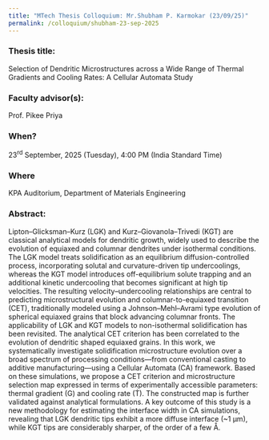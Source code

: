 ```yaml
---
title: "MTech Thesis Colloquium: Mr.Shubham P. Karmokar (23/09/25)"
permalink: /colloquium/shubham-23-sep-2025
---
```

### Thesis title:
Selection of Dendritic Microstructures across a Wide Range of Thermal Gradients and Cooling Rates: A Cellular Automata Study

### Faculty advisor(s):
Prof. Pikee Priya

### When?
23<sup>rd</sup> September, 2025 (Tuesday), 4:00 PM (India Standard Time)

### Where
KPA Auditorium, Department of Materials Engineering

### Abstract: 
Lipton–Glicksman–Kurz (LGK) and Kurz–Giovanola–Trivedi (KGT) are classical analytical models for dendritic growth, widely used to describe the evolution of equiaxed and columnar dendrites under isothermal conditions. The LGK model treats solidification as an equilibrium diffusion-controlled process, incorporating solutal and curvature-driven tip undercoolings, whereas the KGT model introduces off-equilibrium solute trapping and an additional kinetic undercooling that becomes significant at high tip velocities. The resulting velocity–undercooling relationships are central to predicting microstructural evolution and columnar-to-equiaxed transition (CET), traditionally modeled using a Johnson–Mehl–Avrami type evolution of spherical equiaxed grains that block advancing columnar fronts. The applicability of LGK and KGT models to non-isothermal solidification has been revisited. The analytical CET criterion has been correlated to the evolution of dendritic shaped equiaxed grains. In this work, we systematically investigate solidification microstructure evolution over a broad spectrum of processing conditions—from conventional casting to additive manufacturing—using a Cellular Automata (CA) framework. Based on these simulations, we propose a CET criterion and microstructure selection map expressed in terms of experimentally accessible parameters: thermal gradient (G) and cooling rate (Ṫ). The constructed map is further validated against analytical formulations. A key outcome of this study is a new methodology for estimating the interface width in CA simulations, revealing that LGK dendritic tips exhibit a more diffuse interface (~1 µm), while KGT tips are considerably sharper, of the order of a few Å.